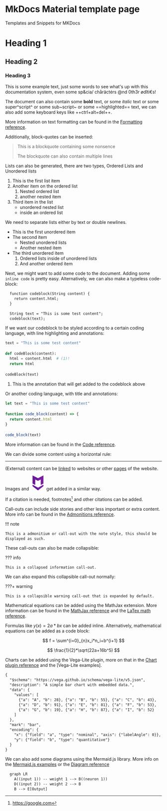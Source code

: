 # MkDocs Material template page

Templates and Snippets for MKDocs

# Heading 1

## Heading 2

### Heading 3

This is some example text, just some words to see what's up with this documentation system, even some sp&cia/ chåräctérs @nd 0th3r ødîti€s!

The document can also contain some **bold** text, or some _italic_ text or some super^script^ or some sub~script~ or some ==highlighted== text, we can also add some keyboard keys like ++ctrl+alt+del++.

More information on text formatting can be found in the [Formatting reference].

[Formatting reference]:https://squidfunk.github.io/mkdocs-material/reference/formatting/

Additionally, block-quotes can be inserted:

> This is a blockquote containing some nonsence
>
> The blockquote can also contain multiple lines

Lists can also be generated, there are two types, Ordered Lists and Unordered lists

1. This is the first list item
2. Another item on the ordered list
    1. Nested ordered list
    2. another nested item
3. Third item in the list
    - unordered nested list
    - inside an ordered list

We need to separate lists either by text or double newlines.

- This is the first unordered item
- The second item
    - Nested unordered lists
    - Another nested item
- The third unordered item
    1. Ordered lists inside of unordered lists
    2. And another ordered item

Next, we might want to add some code to the document. Adding some `inline code` is pretty easy. Alternatively, we can also make a typeless code-block:

```
  function codeblock(String content) {
    return content.html;
  }

  String text = "This is some test content";
  codeblock(text);
```

If we want our codeblock to be styled according to a certain coding language, with line highlighting and annotations:

``` py hl_lines="3"
text = "This is some test content"

def codeBlock(content):
  html = content.html  # (1)!
  return html

codeBlock(text)
```

1.  This is the annotation that will get added to the codeblock above

Or another coding language, with title and annotations:

``` js title="codeBlock.js"
let text = "This is some test content"

function code_block(content) => {
  return content.html
}

code_block(text)
```

More information can be found in the [Code reference].

[Code reference]: https://squidfunk.github.io/mkdocs-material/reference/code-blocks/

We can divide some content using a horizontal rule:

---

(External) content can be [linked] to websites or other [pages] of the website.

[linked]: https://google.com
[pages]: index.md

Images and ![other graphics] get added in a similar way.

[other graphics]: https://github.com/adam-p/markdown-here/raw/master/src/common/images/icon48.png "Even some tooltip information can be displayed"

If a citation is needed, footnotes[^1] and other citations can be added.

[^1]: https://google.com

Call-outs can include side stories and other less important or extra content. More info can be found in the [Admonitions reference].

[Admonitions reference]: https://squidfunk.github.io/mkdocs-material/reference/admonitions/

!!! note

    This is a admonitium or call-out with the note style, this should be displayed as such.

These call-outs can also be made collapsible:

??? info

    This is a collapsed information call-out.

We can also expand this collapsible call-out normally:

???+ warning

    This is a collapsible warning call-out that is expanded by default.

Mathematical equations can be added using the MathJax extension. More information can be found in the [MathJax reference] and the [LaTex math reference].

Formulas like $y(x)=2a*bx$ can be added inline. Alternatively, mathematical equations can be added as a code block:

$$
  f = \sum^{i=0}_{n}x_i*n_i+b^{i+1}
$$

$$
  \frac{1}{2}*\sqrt(22a+16b^5)
$$

[MathJax reference]: https://squidfunk.github.io/mkdocs-material/reference/mathjax
[LaTex math reference]: https://en.wikibooks.org/wiki/LaTeX/Mathematics

Charts can be added using the Vega-Lite plugin, more on that in the [Chart plugin reference] and the [Vega-Lite examples].

```vegalite
{
  "$schema": "https://vega.github.io/schema/vega-lite/v5.json",
  "description": "A simple bar chart with embedded data.",
  "data": {
    "values": [
      {"a": "A", "b": 28}, {"a": "B", "b": 55}, {"a": "C", "b": 43},
      {"a": "D", "b": 91}, {"a": "E", "b": 81}, {"a": "F", "b": 53},
      {"a": "G", "b": 19}, {"a": "H", "b": 87}, {"a": "I", "b": 52}
    ]
  },
  "mark": "bar",
  "encoding": {
    "x": {"field": "a", "type": "nominal", "axis": {"labelAngle": 0}},
    "y": {"field": "b", "type": "quantitative"}
  }
}
```

[Chart plugin reference]: https://github.com/timvink/mkdocs-charts-plugin
[Vega-Lite syntax reference]: https://vega.github.io/vega-lite/examples/

We can also add some diagrams using the Mermaid.js library. More info on the [Mermaid.js examples] or the [Diagram reference]

```mermaid
  graph LR
    A((input 1)) -- weight 1 --> B((neuron 1))
    D((input 2)) -- weight 2 --> B
    B --> E[Output]
```

[Mermaid.js examples]: https://mermaid.js.org/syntax/examples.html
[Diagram reference]: https://squidfunk.github.io/mkdocs-material/reference/diagrams/